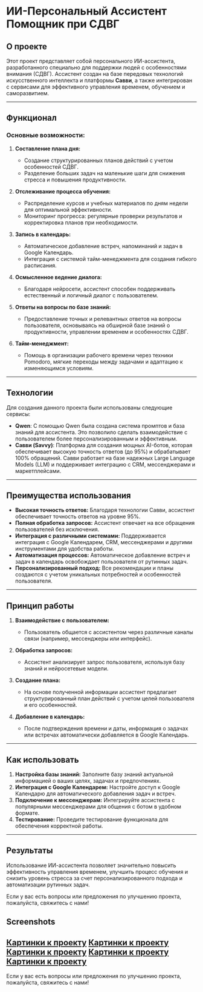 # ИИ-Персональный Ассистент Помощник при СДВГ

## О проекте

Этот проект представляет собой персонального ИИ-ассистента, разработанного специально для поддержки людей с особенностями внимания (СДВГ). Ассистент создан на базе передовых технологий искусственного интеллекта и платформы **Савви**, а также интегрирован с сервисами для эффективного управления временем, обучением и саморазвитием.

---

## Функционал

### Основные возможности:
1. **Составление плана дня:**  
   - Создание структурированных планов действий с учетом особенностей СДВГ.  
   - Разделение больших задач на маленькие шаги для снижения стресса и повышения продуктивности.  

2. **Отслеживание процесса обучения:**  
   - Распределение курсов и учебных материалов по дням недели для оптимальной эффективности.  
   - Мониторинг прогресса: регулярные проверки результатов и корректировка планов при необходимости.  

3. **Запись в календарь:**  
   - Автоматическое добавление встреч, напоминаний и задач в Google Календарь.  
   - Интеграция с системой тайм-менеджмента для создания гибкого расписания.  

4. **Осмысленное ведение диалога:**  
   - Благодаря нейросети, ассистент способен поддерживать естественный и логичный диалог с пользователем.  

5. **Ответы на вопросы по базе знаний:**  
   - Предоставление точных и релевантных ответов на вопросы пользователя, основываясь на обширной базе знаний о продуктивности, управлении временем и особенностях СДВГ.  

6. **Тайм-менеджмент:**  
   - Помощь в организации рабочего времени через техники Pomodoro, мягкие переходы между задачами и адаптацию к изменяющимся условиям.  

---

## Технологии

Для создания данного проекта были использованы следующие сервисы:

- **Qwen**: С помощью Qwen была создана система промптов и база знаний для ассистента. Это позволило сделать взаимодействие с пользователем более персонализированным и эффективным.  
- **Савви (Savvy)**: Платформа для создания мощных AI-ботов, которая обеспечивает высокую точность ответов (до 95%) и обрабатывает 100% обращений. Савви работает на базе надежных Large Language Models (LLM) и поддерживает интеграцию с CRM, мессенджерами и маркетплейсами.

---

## Преимущества использования

- **Высокая точность ответов:** Благодаря технологии Савви, ассистент обеспечивает точность ответов на уровне 95%.  
- **Полная обработка запросов:** Ассистент отвечает на все обращения пользователей без исключения.  
- **Интеграция с различными системами:** Поддерживается интеграция с Google Календарем, CRM, мессенджерами и другими инструментами для удобства работы.  
- **Автоматизация процессов:** Автоматическое добавление встреч и задач в календарь освобождает пользователя от рутинных задач.  
- **Персонализированный подход:** Все рекомендации и планы создаются с учетом уникальных потребностей и особенностей пользователя.  

---

## Принцип работы

1. **Взаимодействие с пользователем:**  
   - Пользователь общается с ассистентом через различные каналы связи (например, мессенджеры или интерфейс).  

2. **Обработка запросов:**  
   - Ассистент анализирует запрос пользователя, используя базу знаний и нейросетевые модели.  

3. **Создание плана:**  
   - На основе полученной информации ассистент предлагает структурированный план действий с учетом целей пользователя и его особенностей.  

4. **Добавление в календарь:**  
   - После подтверждения времени и даты, информация о задачах или встречах автоматически добавляется в Google Календарь.  

---

## Как использовать

1. **Настройка базы знаний:** Заполните базу знаний актуальной информацией о ваших целях, задачах и предпочтениях.  
2. **Интеграция с Google Календарем:** Настройте доступ к Google Календарю для автоматического добавления задач и встреч.  
3. **Подключение к мессенджерам:** Интегрируйте ассистента с популярными мессенджерами для общения с ботом в удобном формате.  
4. **Тестирование:** Проведите тестирование функционала для обеспечения корректной работы.  

---

## Результаты

Использование ИИ-ассистента позволяет значительно повысить эффективность управления временем, улучшить процесс обучения и снизить уровень стресса за счет персонализированного подхода и автоматизации рутинных задач.

Если у вас есть вопросы или предложения по улучшению проекта, пожалуйста, свяжитесь с нами!
## Screenshots
[Картинки к проекту](https://github.com/jekaterinasikora/ai-personal-assistent/blob/main/Screenshot%202025-07-09%20132106.png?raw=true) 
[Картинки к проекту](https://github.com/jekaterinasikora/ai-personal-assistent/blob/main/Screenshot%202025-07-09%20135449.png?raw=true) 
[Картинки к проекту](https://github.com/jekaterinasikora/ai-personal-assistent/blob/main/Screenshot%202025-07-09%20135523.png?raw=true)
[Картинки к проекту](https://github.com/jekaterinasikora/ai-personal-assistent/blob/main/Screenshot%202025-07-09%20135549.png?raw=true)
[Картинки к проекту]()
---

Если у вас есть вопросы или предложения по улучшению проекта, пожалуйста, свяжитесь с нами!
